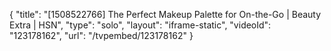 {
    "title": "[1508522766] The Perfect Makeup Palette for On-the-Go | Beauty Extra | HSN",
    "type": "solo",
    "layout": "iframe-static",
    "videoId": "123178162",
    "url": "\/tvpembed\/123178162"
}